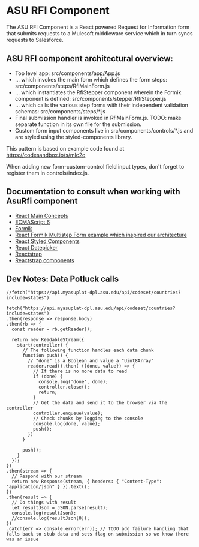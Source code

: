 # ASU RFI Component

The ASU RFI Component is a React powered Request for Information form that submits requests to a Mulesoft middleware service which in turn syncs requests to Salesforce.

## ASU RFI component architectural overview:
* Top level app: src/components/app/App.js
* ... which invokes the main form which defines the form steps: src/components/steps/RfiMainForm.js
* ... which instantiates the RfiStepper component wherein the Formik component is defined: src/components/stepper/RfiStepper.js
* ... which calls the various step forms with their independent validation schemas: src/components/steps/*.js
* Final submission handler is invoked in RfiMainForm.js. TODO: make separate function in its own file for the submission.
* Custom form input components live in src/components/controls/*.js and are styled using the styled-components library.

This pattern is based on example code found at https://codesandbox.io/s/mlc2o

When adding new form-custom-control field input types, don't forget to register
them in controls/index.js.

## Documentation to consult when working with AsuRfi component
* [React Main Concepts](https://reactjs.org/docs/hello-world.html)
* [ECMAScript 6](https://www.w3schools.com/js/js_es6.asp)
* [Formik](https://jaredpalmer.com/formik/docs/tutorial)
* [React Formik Multistep Form example which inspired our architecture](https://codesandbox.io/s/mlc2o)
* [React Styled Components](https://www.npmjs.com/package/styled-components)
* [React Datepicker](https://reactdatepicker.com/)
* [Reactstrap](https://github.com/reactstrap/reactstrap)
* [Reactstrap components](https://reactstrap.github.io/components/alerts/)

## Dev Notes: Data Potluck calls
```
//fetch("https://api.myasuplat-dpl.asu.edu/api/codeset/countries?include=states")

fetch("https://api.myasuplat-dpl.asu.edu/api/codeset/countries?include=states")
.then(response => response.body)
.then(rb => {
  const reader = rb.getReader();

  return new ReadableStream({
    start(controller) {
      // The following function handles each data chunk
      function push() {
        // "done" is a Boolean and value a "Uint8Array"
        reader.read().then( ({done, value}) => {
          // If there is no more data to read
          if (done) {
            console.log('done', done);
            controller.close();
            return;
          }
          // Get the data and send it to the browser via the controller
          controller.enqueue(value);
          // Check chunks by logging to the console
          console.log(done, value);
          push();
        })
      }

      push();
    }
  });
})
.then(stream => {
  // Respond with our stream
  return new Response(stream, { headers: { "Content-Type": "application/json" } }).text();
})
.then(result => {
  // Do things with result
  let resultJson = JSON.parse(result);
  console.log(resultJson);
  //console.log(resultJson[0]);
})
.catch(err => console.error(err)); // TODO add failure handling that falls back to stub data and sets flag on submission so we know there was an issue
```
